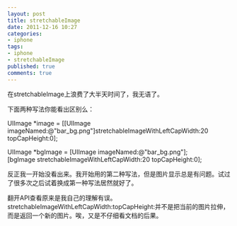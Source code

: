 ```yaml
---
layout: post
title: stretchableImage
date: 2011-12-16 10:27
categories:
- iphone
tags:
- iphone
- stretchableImage
published: true
comments: true
---
```

<p><p>在stretchableImage上浪费了大半天时间了，我无语了。</p>
<p>下面两种写法你能看出区别么：</p>
<p>UIImage *image = [[UIImage imageNamed:@"bar_bg.png"]stretchableImageWithLeftCapWidth:20 topCapHeight:0];</p>
<p>UIImage *bgImage = [UIImage imageNamed:@"bar_bg.png"];<br />[bgImage stretchableImageWithLeftCapWidth:20 topCapHeight:0];</p>
<p>反正我一开始没看出来。我开始用的第二种写法，但是图片显示总是有问题。试过了很多次之后试着换成第一种写法居然就好了。</p>
<p>翻开API查看原来是我自己的理解有误。stretchableImageWithLeftCapWidth:topCapHeight:并不是把当前的图片拉伸，而是返回一个新的图片。唉，又是不仔细看文档的后果。</p></p>
